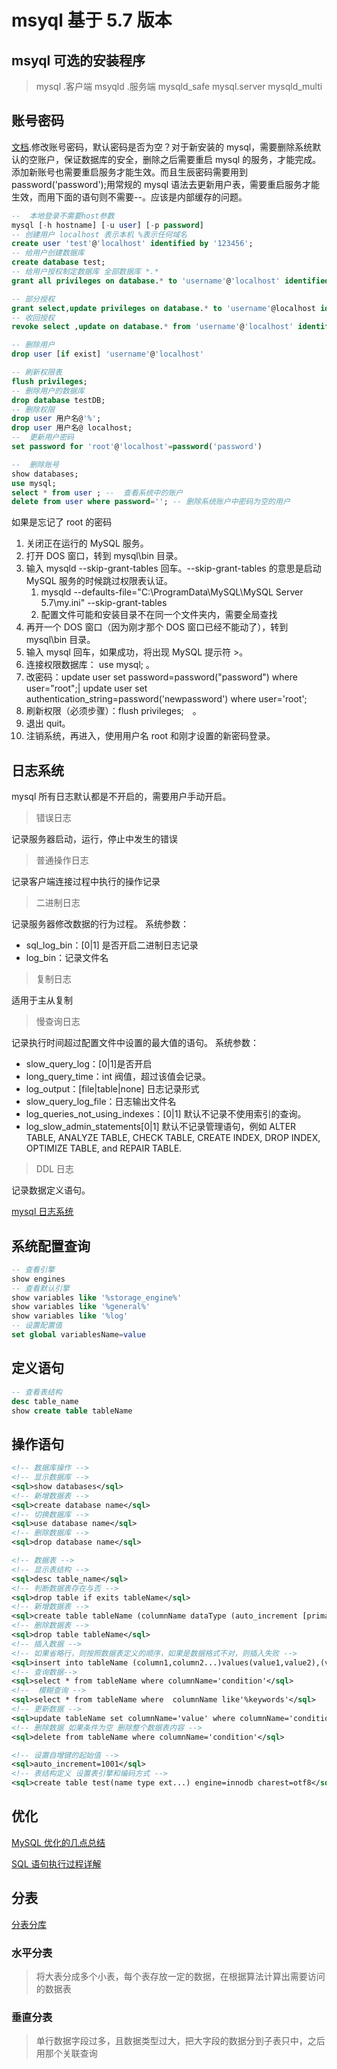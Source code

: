 # msyql 基于 5.7 版本

## msyql 可选的安装程序

> mysql .客户端
> msyqld .服务端
> mysqld_safe
> mysql.server
> mysqld_multi

## 账号密码

[文档](https://dev.mysql.com/doc/refman/8.0/en/account-management-sql.html).修改账号密码，默认密码是否为空？对于新安装的 mysql，需要删除系统默认的空账户，保证数据库的安全，删除之后需要重启 mysql 的服务，才能完成。添加新账号也需要重启服务才能生效。而且生辰密码需要用到 password('password');用常规的 mysql 语法去更新用户表，需要重启服务才能生效，而用下面的语句则不需要--。应该是内部缓存的问题。

```sql
--  本地登录不需要host参数
mysql [-h hostname] [-u user] [-p password]
-- 创建用户 localhost 表示本机 %表示任何域名
create user 'test'@'localhost' identified by '123456';
-- 给用户创建数据库
create database test;
-- 给用户授权制定数据库 全部数据库 *.*
grant all privileges on database.* to 'username'@'localhost' identified by 'password';

-- 部分授权
grant select,update privileges on database.* to 'username'@localhost identified;
-- 收回授权
revoke select ,update on database.* from 'username'@'localhost' identified by 'password';

-- 删除用户
drop user [if exist] 'username'@'localhost'

-- 刷新权限表
flush privileges;
-- 删除用户的数据库
drop database testDB;
-- 删除权限
drop user 用户名@'%';
drop user 用户名@ localhost;
--  更新用户密码
set password for 'root'@'localhost'=password('password')

--  删除账号
show databases;
use mysql;
select * from user ; --  查看系统中的账户
delete from user where password=''; -- 删除系统账户中密码为空的用户
```

如果是忘记了 root 的密码

1.  关闭正在运行的 MySQL 服务。
2.  打开 DOS 窗口，转到 mysql\bin 目录。
3.  输入 mysqld --skip-grant-tables 回车。--skip-grant-tables 的意思是启动 MySQL 服务的时候跳过权限表认证。
    1.  mysqld --defaults-file="C:\ProgramData\MySQL\MySQL Server 5.7\my.ini" --skip-grant-tables
    2.  配置文件可能和安装目录不在同一个文件夹内，需要全局查找
4.  再开一个 DOS 窗口（因为刚才那个 DOS 窗口已经不能动了），转到 mysql\bin 目录。
5.  输入 mysql 回车，如果成功，将出现 MySQL 提示符 >。
6.  连接权限数据库： use mysql; 。
7.  改密码：update user set password=password("password") where user="root";| update user set authentication_string=password('newpassword') where user='root';
8.  刷新权限（必须步骤）：flush privileges;　。
9.  退出 quit。
10. 注销系统，再进入，使用用户名 root 和刚才设置的新密码登录。

## 日志系统

mysql 所有日志默认都是不开启的，需要用户手动开启。

> 错误日志

记录服务器启动，运行，停止中发生的错误

> 普通操作日志

记录客户端连接过程中执行的操作记录

> 二进制日志

记录服务器修改数据的行为过程。
系统参数：

- sql_log_bin：[0|1] 是否开启二进制日志记录
- log_bin：记录文件名

> 复制日志

适用于主从复制

> 慢查询日志

记录执行时间超过配置文件中设置的最大值的语句。
系统参数：

- slow_query_log：[0|1]是否开启
- long_query_time：int 阀值，超过该值会记录。
- log_output：[file|table|none] 日志记录形式
- slow_query_log_file：日志输出文件名
- log_queries_not_using_indexes：[0|1] 默认不记录不使用索引的查询。
- log_slow_admin_statements[0|1] 默认不记录管理语句，例如 ALTER TABLE, ANALYZE TABLE, CHECK TABLE, CREATE INDEX, DROP INDEX, OPTIMIZE TABLE, and REPAIR TABLE.

> DDL 日志

记录数据定义语句。

[mysql 日志系统](https://segmentfault.com/a/1190000016642320)

## 系统配置查询

```sql
-- 查看引擎
show engines
-- 查看默认引擎
show variables like '%storage_engine%'
show variables like '%general%'
show variables like '%log'
-- 设置配置值
set global variablesName=value
```

## 定义语句

```sql
-- 查看表结构
desc table_name
show create table tableName
```

## 操作语句

```xml
<!-- 数据库操作 -->
<!-- 显示数据库 -->
<sql>show databases</sql>
<!-- 新增数据表 -->
<sql>create database name</sql>
<!-- 切换数据库 -->
<sql>use database name</sql>
<!-- 删除数据库 -->
<sql>drop database name</sql>

<!-- 数据表 -->
<!-- 显示表结构 -->
<sql>desc table_name</sql>
<!-- 判断数据表存在与否 -->
<sql>drop table if exits tableName</sql>
<!-- 新增数据表 -->
<sql>create table tableName (columnName dataType (auto_increment [primary key]),,[primary key(columnname)])</sql>
<!-- 删除数据表 -->
<sql>drop table tableName</sql>
<!-- 插入数据 -->
<!-- 如果省略行，则按照数据表定义的顺序，如果是数据格式不对，则插入失败 -->
<sql>insert into tableName (column1,column2...)values(value1,value2),(value1,value2)</sql>
<!-- 查询数据-->
<sql>select * from tableName where columnName='condition'</sql>
<!--  模糊查询 -->
<sql>select * from tableName where  columnName like'%keywords'</sql>
<!-- 更新数据 -->
<sql>update tableName set columnName='value' where columnName='condition'</sql>
<!-- 删除数据 如果条件为空 删除整个数据表内容 -->
<sql>delete from tableName where columnName='condition'</sql>

<!-- 设置自增键的起始值 -->
<sql>auto_increment=1001</sql>
<!-- 表结构定义 设置表引擎和编码方式 -->
<sql>create table test(name type ext...) engine=innodb charest=otf8</sql>
```

## 优化

[MySQL 优化的几点总结](https://segmentfault.com/a/1190000016486789)

[SQL 语句执行过程详解](https://juejin.im/post/5b7036de6fb9a009c40997eb)

## 分表

[分表分库](https://segmentfault.com/a/1190000016475827)

### 水平分表

> 将大表分成多个小表，每个表存放一定的数据，在根据算法计算出需要访问的数据表

### 垂直分表

> 单行数据字段过多，且数据类型过大，把大字段的数据分到子表只中，之后用那个关联查询
